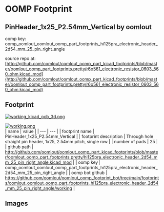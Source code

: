 # OOMP Footprint  
## PinHeader_1x25_P2.54mm_Vertical  by oomlout  
  
oomp key: oomp_oomlout_oomlout_oomp_part_footprints_hi125pra_electronic_header_2d54_mm_25_pin_right_angle  
  
source repo at: [http://github.com/oomlout/oomlout_oomp_part_kicad_footprints/blob/master/oomlout_oomp_part_footprints.pretty/r6o561_electronic_resistor_0603_560_ohm.kicad_mod](http://github.com/oomlout/oomlout_oomp_part_kicad_footprints/blob/master/oomlout_oomp_part_footprints.pretty/r6o561_electronic_resistor_0603_560_ohm.kicad_mod)  
## Footprint  
  
[![working_kicad_pcb_3d.png](working_kicad_pcb_3d_600.png)](working_kicad_pcb_3d.png)  
  
[![working.png](working_600.png)](working.png)  
| name | value | 
| --- | --- | 
| footprint name | PinHeader_1x25_P2.54mm_Vertical | 
| footprint description | Through hole straight pin header, 1x25, 2.54mm pitch, single row | 
| number of pads | 25 | 
| github path | http://github.com/oomlout/oomlout_oomp_part_kicad_footprints/blob/master/oomlout_oomp_part_footprints.pretty/hi125pra_electronic_header_2d54_mm_25_pin_right_angle.kicad_mod | 
| oomp key | oomp_oomlout_oomlout_oomp_part_footprints_hi125pra_electronic_header_2d54_mm_25_pin_right_angle | 
| oomp bot github | https://github.com/oomlout/oomlout_oomp_footprint_bot/tree/main/footprints/oomlout_oomlout_oomp_part_footprints_hi125pra_electronic_header_2d54_mm_25_pin_right_angle/working | 
## Images  
